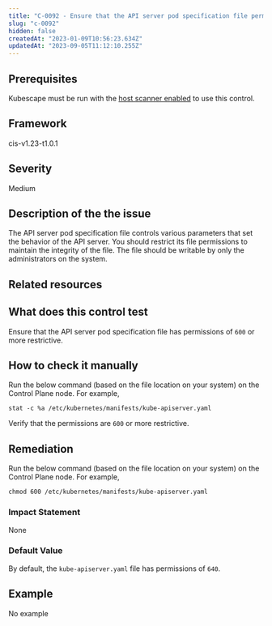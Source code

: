 ```yaml
---
title: "C-0092 - Ensure that the API server pod specification file permissions are set to 600 or more restrictive"
slug: "c-0092"
hidden: false
createdAt: "2023-01-09T10:56:23.634Z"
updatedAt: "2023-09-05T11:12:10.255Z"
---
```

## Prerequisites
Kubescape must be run with the [host scanner enabled](/docs/scanning/#the-host-scanner) to use this control.
## Framework
cis-v1.23-t1.0.1
## Severity
Medium
## Description of the the issue
The API server pod specification file controls various parameters that set the behavior of the API server. You should restrict its file permissions to maintain the integrity of the file. The file should be writable by only the administrators on the system.
## Related resources

## What does this control test
Ensure that the API server pod specification file has permissions of `600` or more restrictive.
## How to check it manually
Run the below command (based on the file location on your system) on the Control Plane node. For example,

 
```
stat -c %a /etc/kubernetes/manifests/kube-apiserver.yaml

```
 Verify that the permissions are `600` or more restrictive.
## Remediation
Run the below command (based on the file location on your system) on the Control Plane node. For example,

 
```
chmod 600 /etc/kubernetes/manifests/kube-apiserver.yaml

```
### Impact Statement
None
### Default Value
By default, the `kube-apiserver.yaml` file has permissions of `640`.
## Example
No example